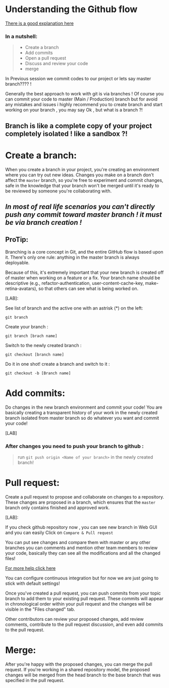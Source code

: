 # Understanding the Github flow

[There is a good explanation here](https://guides.github.com/introduction/flow/)

### In a nutshell:
>- Create a branch
>- Add commits
>- Open a pull request
>- Discuss and review your code
>- merge 

In Previous session we commit codes to our project or lets say master branch???? !

Generally the best approach to work with git is via branches !
Of course you can commit your code to master (Main / Production) branch but for avoid any mistakes and issues i highly recommend you to create branch and start working on your branch , you may say Ok , but what is a branch ?!

## Branch is like a complete copy of your project completely isolated ! like a sandbox ?!

# Create a branch:
When you create a branch in your project, you're creating an environment where you can try out new ideas. Changes you make on a branch don't affect the `master` branch, so you're free to experiment and commit changes, safe in the knowledge that your branch won't be merged until it's ready to be reviewed by someone you're collaborating with.

## _In most of real life scenarios you can't directly push any commit toward master branch ! it must be via branch creation !_


## ProTip:
Branching is a core concept in Git, and the entire GitHub flow is based upon it. There's only one rule: anything in the master branch is always deployable.

Because of this, it's extremely important that your new branch is created off of master when working on a feature or a fix. Your branch name should be descriptive (e.g., refactor-authentication, user-content-cache-key, make-retina-avatars), so that others can see what is being worked on.

[LAB]:

See list of branch and the active one with an astrisk (*) on the left:

    git branch

Create your branch :

    git branch [brach name]

Switch to the newly created branch :

    git checkout [branch name]

Do it in one shot! create a branch and switch to it :

    git checkout -b [Branch name]




# Add commits:

Do changes in the new branch environment and commit your code!
You are basically creating a transparent history of your work in the newly created branch isolated from master branch so do whatever you want and commit your code!

[LAB]
### After changes you need to push your branch to github :

>run `git push origin <Name of your branch>` in the newly created branch!


# Pull request:

Create a pull request to propose and collaborate on changes to a repository. These changes are proposed in a branch, which ensures that the `master` branch only contains finished and approved work.

[LAB]:

If you check github repository now , you can see new branch in Web GUI and you can easily Click on `Compare & Pull request`

You can put see changes and compare them with master or any other branches you can comments and mention other team members to review your code, basically they can see all the modifications and all the changed files!

[For more help click here](https://help.github.com/en/articles/creating-a-pull-request)

You can configure continuous integration but for now we are just going to stick with default settings!

Once you've created a pull request, you can push commits from your topic branch to add them to your existing pull request. These commits will appear in chronological order within your pull request and the changes will be visible in the "Files changed" tab.

Other contributors can review your proposed changes, add review comments, contribute to the pull request discussion, and even add commits to the pull request.

# Merge:

After you're happy with the proposed changes, you can merge the pull request. If you're working in a shared repository model, the proposed changes will be merged from the head branch to the base branch that was specified in the pull request.

